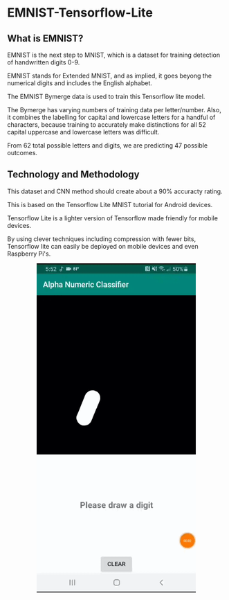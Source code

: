 # EMNIST-Tensorflow-Lite

## What is EMNIST?
EMNIST is the next step to MNIST, which is a dataset for training detection of handwritten digits 0-9. 

EMNIST stands for Extended MNIST, and as implied, it goes beyong the numerical digits and includes the English alphabet. 

The EMNIST Bymerge data is used to train this Tensorflow lite model. 

The Bymerge has varying numbers of training data per letter/number. Also, it combines the labelling for capital and lowercase letters for a handful of characters, because training to accurately make distinctions for all 52 capital uppercase and lowercase letters was difficult. 

From 62 total possible letters and digits, we are predicting 47 possible outcomes. 

## Technology and Methodology

This dataset and CNN method should create about a 90% accuracty rating. 

This is based on the Tensorflow Lite MNIST tutorial for Android devices. 

Tensorflow Lite is a lighter version of Tensorflow made friendly for mobile devices. 

By using clever techniques including compression with fewer bits, Tensorflow lite can easily be deployed on mobile devices and even Raspberry Pi's. 


<p align="center">
<img src="https://github.com/samuelesm/EMNIST-Tensorflow-Lite/blob/main/20220711_175214_1_1_1.gif">
</p>
